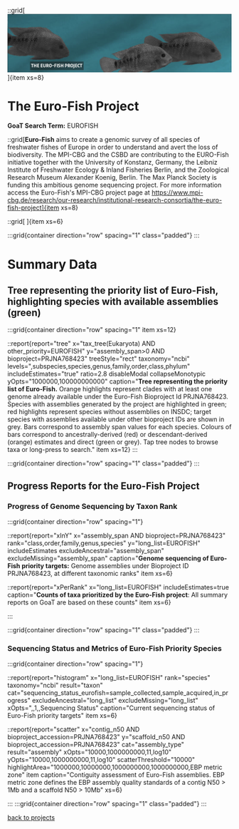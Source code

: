 ::grid[![GoaT](/static/images/euro-fish_logo.png)]{item xs=8}

# The Euro-Fish Project
**GoaT Search Term:** EUROFISH 

::grid[**Euro-Fish** aims to create a genomic survey of all species of freshwater fishes of Europe in order to understand and avert the loss of biodiversity. The MPI-CBG and the CSBD are contributing to the EURO-Fish initiative together with the University of Konstanz, Germany, the Leibniz Institute of Freshwater Ecology & Inland Fisheries Berlin, and the Zoological Research Museum Alexander Koenig, Berlin. The Max Planck Society is funding this ambitious genome sequencing project. For more information access the Euro-Fish's MPI-CBG project page at https://www.mpi-cbg.de/research/our-research/institutional-research-consortia/the-euro-fish-project]{item xs=8}

::grid[ ]{item xs=6}



:::grid{container direction="row" spacing="1" class="padded"}
:::

# Summary Data

## Tree representing the priority list of Euro-Fish, highlighting species with available assemblies (green)

:::grid{container direction="row" spacing="1" item xs=12}

::report{report="tree" x="tax_tree(Eukaryota) AND other_priority=EUROFISH" y="assembly_span>0 AND bioproject=PRJNA768423" treeStyle="rect" taxonomy="ncbi" levels=",subspecies,species,genus,family,order,class,phylum" includeEstimates="true" ratio=2.8 disableModal collapseMonotypic yOpts="1000000,100000000000" caption="**Tree representing the priority list of Euro-Fish.** Orange highlights represent clades with at least one genome already available under the Euro-Fish Bioproject Id PRJNA768423. Species with assemblies generated by the project are highlighted in green; red highlights represent species without assemblies on INSDC; target species with assemblies available under other bioproject IDs are shown in grey. Bars correspond to assembly span values for each species. Colours of bars correspond to ancestrally-derived (red) or descendant-derived (orange) estimates and direct (green or grey). Tap tree nodes to browse taxa or long-press to search." item xs=12}
:::


:::grid{container direction="row" spacing="1" class="padded"}
:::

## Progress Reports for the Euro-Fish Project
### Progress of Genome Sequencing by Taxon Rank
:::grid{container direction="row" spacing="1"}

::report{report="xInY" x="assembly_span AND bioproject=PRJNA768423" rank="class,order,family,genus,species" y="long_list=EUROFISH" includeEstimates excludeAncestral="assembly_span" excludeMissing="assembly_span" caption="**Genome sequencing of Euro-Fish priority targets:** Genome assemblies under Bioproject ID PRJNA768423, at different taxonomic ranks" item xs=6}

::report{report="xPerRank" x="long_list=EUROFISH" includeEstimates=true caption="**Counts of taxa prioritized by the Euro-Fish project**: All summary reports on GoaT are based on these counts" item xs=6}

:::

:::grid{container direction="row" spacing="1" class="padded"}
:::

### Sequencing Status and Metrics of Euro-Fish Priority Species

:::grid{container direction="row" spacing="1"}

::report{report="histogram" x="long_list=EUROFISH" rank="species" taxonomy="ncbi" result="taxon" cat="sequencing_status_eurofish=sample_collected,sample_acquired,in_progress" excludeAncestral="long_list" excludeMissing="long_list" xOpts=",,1,,Sequencing Status" caption="Current sequencing status of Euro-Fish priority targets" item xs=6}

::report{report="scatter" x="contig_n50 AND bioproject_accession=PRJNA768423" y="scaffold_n50 AND bioproject_accession=PRJNA768423" cat="assembly_type" result="assembly" xOpts="10000,1000000000,11,log10" yOpts="10000,1000000000,11,log10" scatterThreshold="10000" highlightArea="1000000,10000000,1000000000,1000000000,EBP metric zone" item caption="Contiguity assessment of Euro-Fish assemblies. EBP metric zone defines the EBP assembly quality standards of a contig N50 > 1Mb and a scaffold N50 > 10Mb" xs=6}

:::
:::grid{container direction="row" spacing="1" class="padded"}
:::



[back to projects](/projects)
